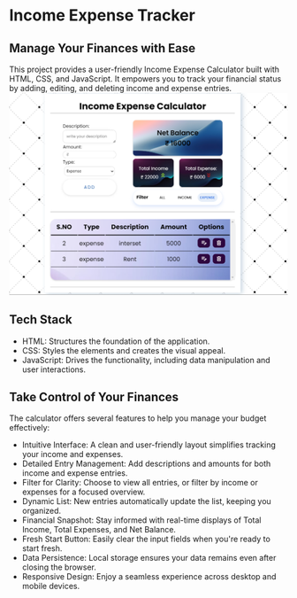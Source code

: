 # Income Expense Tracker

## Manage Your Finances with Ease
This project provides a user-friendly Income Expense Calculator built with HTML, CSS, and JavaScript. It empowers you to track your financial status by adding, editing, and deleting income and expense entries. 
![snippet](./assets/incomeand%20expensespreview.png)


## Tech Stack
* HTML: Structures the foundation of the application.
* CSS: Styles the elements and creates the visual appeal.
* JavaScript: Drives the functionality, including data manipulation and user interactions.

## Take Control of Your Finances
The calculator offers several features to help you manage your budget effectively:

* Intuitive Interface: A clean and user-friendly layout simplifies tracking your income and expenses.
* Detailed Entry Management: Add descriptions and amounts for both income and expense entries.
* Filter for Clarity: Choose to view all entries, or filter by income or expenses for a focused overview.
* Dynamic List: New entries automatically update the list, keeping you organized.
* Financial Snapshot: Stay informed with real-time displays of Total Income, Total Expenses, and Net Balance.
* Fresh Start Button: Easily clear the input fields when you're ready to start fresh.
* Data Persistence: Local storage ensures your data remains even after closing the browser.
* Responsive Design: Enjoy a seamless experience across desktop and mobile devices.
